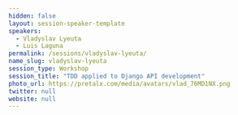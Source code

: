 ```yaml
---
hidden: false
layout: session-speaker-template
speakers: 
  - Vladyslav Lyeuta
  - Luis Laguna
permalink: /sessions/vladyslav-lyeuta/
name_slug: vladyslav-lyeuta
session_type: Workshop
session_title: "TDD applied to Django API development"
photo_url: https://pretalx.com/media/avatars/vlad_76MD1NX.png
twitter: null
website: null
---
```


